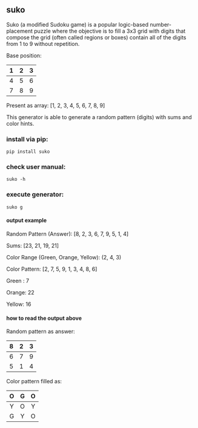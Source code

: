## suko

Suko (a modified Sudoku game) is a popular logic-based number-placement puzzle where the objective is to fill a 3x3 grid with digits that compose the grid (often called regions or boxes) contain all of the digits from 1 to 9 without repetition.

Base position:

 | 1 | 2 | 3 |
 |:-:|:-:|:-:|
 | 4 | 5 | 6 |
 | 7 | 8 | 9 |

Present as array: [1, 2, 3, 4, 5, 6, 7, 8, 9]

This generator is able to generate a random pattern (digits) with sums and color hints.

### install via pip:
```
pip install suko
```
### check user manual:
```
suko -h
```
### execute generator:
```
suko g
```

#### output example

Random Pattern (Answer): [8, 2, 3, 6, 7, 9, 5, 1, 4]

Sums: [23, 21, 19, 21]

Color Range (Green, Orange, Yellow): (2, 4, 3)

Color Pattern: [2, 7, 5, 9, 1, 3, 4, 8, 6]

Green : 7

Orange: 22

Yellow: 16

#### how to read the output above

Random pattern as answer:

 | 8 | 2 | 3 |
 |:-:|:-:|:-:|
 | 6 | 7 | 9 |
 | 5 | 1 | 4 |

Color pattern filled as:

 | O | G | O |
 |:-:|:-:|:-:|
 | Y | O | Y |
 | G | Y | O |
